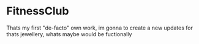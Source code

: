 # FitnessClub
Thats my first "de-facto" own work, im gonna to create a new updates for thats jewellery, whats maybe would be fuctionally
